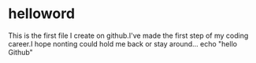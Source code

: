 # helloword
This is the first file I create on github.I've made the first step of my coding career.I hope nonting could hold me back or stay around...
echo "hello Github"
